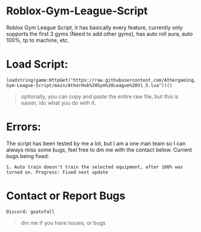 # Roblox-Gym-League-Script
Roblox Gym League Script, it has basically every feature, currently only supports the first 3 gyms (Need to add other gyms), has auto roll aura, auto 100%, tp to machine, etc. 

# Load Script:
```
loadstring(game:HttpGet("https://raw.githubusercontent.com/Athergaming/Roblox-Gym-League-Script/main/AtherHub%20Gym%20League%20V1_5.lua"))()
```

> optionally, you can copy and paste the entire raw file, but this is easier, idc what you do with it.
# Errors:
The script has been tested by me a lot, but I am a one man team so I can always miss some bugs, feel free to dm me with the contact below.
Current bugs being fixed:

``1. Auto train doesn't train the selected equipment, after 100% was turned on. Progress: Fixed next update``


# Contact or Report Bugs
``Discord: goatofall``
> dm me if you have issues, or bugs
